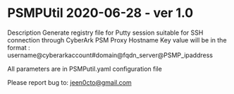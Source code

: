 # PSMPUtil 2020-06-28 - ver 1.0 

Description
Generate registry file for Putty session suitable for SSH connection through CyberArk PSM Proxy
Hostname Key value will be in the format : 
                      username@cyberarkaccount#domain@fqdn_server@PSMP_ipaddress

All parameters are in PSMPutil.yaml configuration file

Please report bug to: jeen0cto@gmail.com
